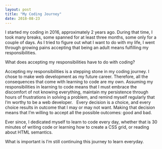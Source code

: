 ```yaml
---
layout: post
title: "My Coding Journey"
date: 2018-08-23
---
```


I started my coding in 2016, approximately 2 years ago. During that time, I took many breaks, some spanned for at least three months, some only for a couple of days. As I tried to figure out what I want to do with my life, I went through growing pains accepting that being an adult means fulfilling my responsibilities.

What does accepting my responsibilities have to do with coding?

Accepting my responsibilities is a stepping stone in my coding journey. I chose to make web development as my future career. Therefore, all the consequences that come with learning to code are my own. Assuming my responsibilities in learning to code means that I must embrace the discomfort of not knowing everything, maintain my persistence through hours of frustrations in solving a problem, and remind myself regularly that I’m worthy to be a web developer.
 
Every decision is a choice, and every choice results in outcome that I may or may not want. Making that decision means that I’m willing to accept all the possible outcomes: good and bad.      

Ever since, I dedicated myself to learn to code every day, whether that is 30 minutes of writing code or learning how to create a CSS grid, or reading about HTML semantics. 

What is important is I’m still continuing this journey to learn everyday. 


